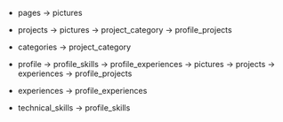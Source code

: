 - pages -> pictures

- projects -> pictures
           -> project_category
           -> profile_projects

- categories -> project_category

- profile -> profile_skills
          -> profile_experiences
          -> pictures
          -> projects
          -> experiences
          -> profile_projects

- experiences -> profile_experiences

- technical_skills -> profile_skills



